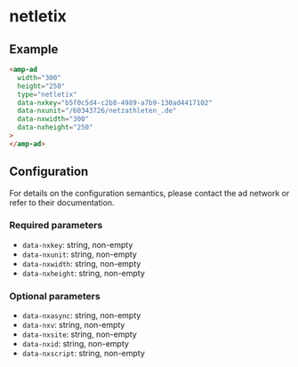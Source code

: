 # netletix

## Example

```html
<amp-ad
  width="300"
  height="250"
  type="netletix"
  data-nxkey="b5f0c5d4-c2b8-4989-a7b9-130ad4417102"
  data-nxunit="/60343726/netzathleten_.de"
  data-nxwidth="300"
  data-nxheight="250"
>
</amp-ad>
```

## Configuration

For details on the configuration semantics, please contact the ad network or refer to their documentation.

### Required parameters

-   `data-nxkey`: string, non-empty
-   `data-nxunit`: string, non-empty
-   `data-nxwidth`: string, non-empty
-   `data-nxheight`: string, non-empty

### Optional parameters

-   `data-nxasync`: string, non-empty
-   `data-nxv`: string, non-empty
-   `data-nxsite`: string, non-empty
-   `data-nxid`: string, non-empty
-   `data-nxscript`: string, non-empty
